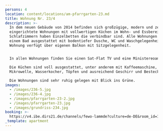 ```yaml
---
persons: 4
location: content/locations/am-pfarrgarten-23.md
title: Wohnung Nr. 23/4
description: >-
  In dem neuen Gebäude von 2014 befinden sich großzügige, modern und zeitlos
  eingerichtete Wohnungen mit vollwertigen Küchen im Wohn- und Essbereich. Die
  Schlafzimmern haben Einzelbetten die verbindbar sind. Alle Wohnungen sind mit
  einem Bad ausgestattet mit bodentiefer Dusche, WC und Waschgelegenheit. Jede
  Wohnung verfügt über eigenen Balkon mit Sitzgelegenheit.


  In allen Wohnungen finden Sie einen Sat-Flat TV und eine Ministereoanlage.  

  Die Küchen sind voll ausgestattet, unter anderem mit Kaffeemaschine,
  Mikrowelle, Wasserkocher, Töpfen und ausreichend Geschirr und Besteck.  
    
  Die Wohnungen sind sehr ruhig gelegen mit Blick ins Grüne.
images:
  - /images/236-5.jpg
  - /images/236-4.jpg
  - /images/pfarrgarten-23-2.jpg
  - /images/pfarrgarten-23.jpg
  - /images/grundriss-234.jpg
booking: >-
  https://v4.ibe.dirs21.de/channels/fewo-lammde?culture=de-DE&room_id=104926&los=3
_template: apartment
---
```


